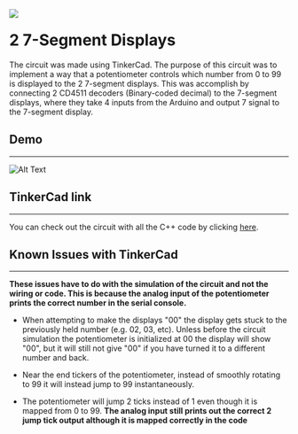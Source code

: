 
<img align="left" src="https://i.imgur.com/fUMdZvH.png">

# 2 7-Segment Displays

The circuit was made using TinkerCad. The purpose of this circuit was to implement a way that a potentiometer controls which number from 0 to 99 is displayed to the 2 7-segment displays. This was accomplish by connecting 2 CD4511 decoders (Binary-coded decimal) to the 7-segment displays, where they take 4 inputs from the Arduino and output 7 signal to the 7-segment display. 

## Demo
---

![Alt Text](https://i.imgur.com/hnJxPyK.gif "2 7-Segment displays controlled by 2 CD4511")

## TinkerCad link
---

You can check out the circuit with all the C++ code by clicking [here](https://www.tinkercad.com/things/fjrNXZbFBFk).




## Known Issues with TinkerCad
---

**These issues have to do with the simulation of the circuit and not the wiring or code. This is because the analog input of the potentiometer prints the correct number in the serial console.**

- When attempting to make the displays "00" the display gets stuck to the previously held number (e.g. 02, 03, etc). Unless before the circuit simulation the potentiometer is initialized at 00 the display will show "00", but it will still not give "00" if you have turned it to a different number and back.

- Near the end tickers of the potentiometer, instead of smoothly rotating to 99 it will instead jump to 99 instantaneously.

- The potentiometer will jump 2 ticks instead of 1 even though it is mapped from 0 to 99. **The analog input still prints out the correct 2 jump tick output although it is mapped correctly in the code**
